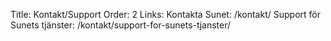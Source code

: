 Title: Kontakt/Support
Order: 2
Links:
    Kontakta Sunet: /kontakt/
    Support för Sunets tjänster: /kontakt/support-for-sunets-tjanster/